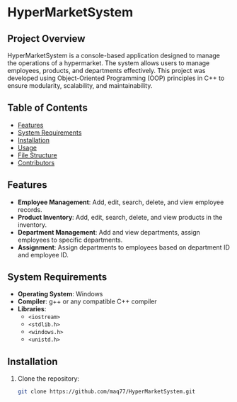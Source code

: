 # HyperMarketSystem

## Project Overview
HyperMarketSystem is a console-based application designed to manage the operations of a hypermarket. The system allows users to manage employees, products, and departments effectively. This project was developed using Object-Oriented Programming (OOP) principles in C++ to ensure modularity, scalability, and maintainability.

## Table of Contents
- [Features](#features)
- [System Requirements](#system-requirements)
- [Installation](#installation)
- [Usage](#usage)
- [File Structure](#file-structure)
- [Contributors](#contributors)

## Features
- **Employee Management**: Add, edit, search, delete, and view employee records.
- **Product Inventory**: Add, edit, search, delete, and view products in the inventory.
- **Department Management**: Add and view departments, assign employees to specific departments.
- **Assignment**: Assign departments to employees based on department ID and employee ID.

## System Requirements
- **Operating System**: Windows
- **Compiler**: g++ or any compatible C++ compiler
- **Libraries**:
  - `<iostream>`
  - `<stdlib.h>`
  - `<windows.h>`
  - `<unistd.h>`

## Installation
1. Clone the repository:
   ```bash
   git clone https://github.com/maq77/HyperMarketSystem.git
